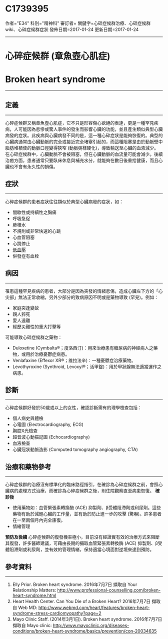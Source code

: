 # C1739395
作者="E34"
科別="精神科"
審訂者=
關鍵字=心碎症候群治療、心碎症候群wiki、心碎症候群症狀
發佈日期=2017-01-24
更新日期=2017-01-24

----------
# 心碎症候群 (章魚壺心肌症)
# Broken heart syndrome
----------
## 定義
----------

心碎症候群又稱章魚壺心肌症，它不只是形容傷心欲絕的表達，更是一種罕見疾病，人可能因為悲慘或驚人事件的發生而影響心臟的功能，並且產生類似典型心臟病發的症狀。此疾病與心臟病發不同的是，這一種心碎症狀是能夠恢復的。典型的心臟病通常由心臟動脈的完全或接近完全堵塞引起的，而這種阻塞是由於動脈壁中脂肪堆積使的動脈口徑變得狹窄 (動脈粥樣硬化)，導致輸送至心臟的血液減少。在心碎症候群中，心臟動脈不會被阻塞，但在心臟動脈的血流量可能會減少。後續治癒方面，患者通常只要臥床休息與補充水分，就能夠在數日後重拾健康，而且心臟也不會有永久性的損傷。

## 症狀
----------

心碎症候群的患者症狀往往類似於典型心臟病發的症狀，如：

- 間歇性或持續性之胸痛
- 呼吸急促
- 肺積水
- 不規則或非常快速的心跳
- 心血管阻塞
- 心跳停止
- [低血壓](C0020649)
- 併發症有血栓
## 病因
----------

罹患這種罕見疾病的患者，大部分是因為突發的情緒悲傷，造成心臟左下方的「心尖部」無法正常收縮，另外少部分的致病原因不明或是藥物導致 (罕見)。例如：

- 家庭突逢變故
- 親人猝死
- 愛人遠離
- 經歷災難性的重大打擊等 

可能導致心碎症候群之藥物：

- Duloxetine (Cymbalta®；度洛西汀)：用來治療患有糖尿病的神經病人之藥物，或用於治療憂鬱症病患。
- Venlafaxine (Effexor XR®；维拉法辛)：一種憂鬱症治療藥物。
- Levothyroxine (Synthroid, Levoxyl®；活甲錠)：用於甲狀腺無法適當運作之病患。 
## 診斷
----------

心碎症候群好發於50歲或以上的女性，確認診斷需有的理學檢查包括：

- 個人病史與體檢
- 心電圖 (Electrocardiography, ECG)
- 胸腔X光檢查
- 超音波心動描記圖 (Echocardiography)
- 血液檢查
- 心臟冠狀動脈造影 (Computed tomography angiography, CTA)
## 治療和藥物參考
----------

心碎症候群的治療沒有標準化的臨床路徑指引，在確診為心碎症候群之前，會照心臟病的處理方式治療，而確診為心碎症候群之後，則住院觀察直至病患恢復。
**確診後**

- 使用藥物如：血管緊張素轉換酶 (ACE) 抑製劑、β受體阻滯劑或利尿劑。這些藥物有助於減輕心臟的工作量，並有助於防止進一步的攻擊 (驚嚇)。許多患者在一至兩個月內完全康復。
- 情緒管理 

**預防及後續**
心碎症候群的復發機率極小，目前沒有經證實有效的治療方式來阻斷其復發，許多醫師建議，可藉由長期的攝取血管緊張素轉換酶 (ACE) 抑製劑、β受體阻滯劑或利尿劑，並有效的管理情緒，保持適當心境面對逆境來達到預防。 

## 參考資料
----------
1. Elly Prior. Broken heart syndrome. 2016年7月7日 擷取自 Your Relationship Matters:
  http://www.professional-counselling.com/broken-heart-syndrome.html
2. Heart Health Center. Can You Die of a Broken Heart? 2016年7月7日 擷取自 Web MD: 
  http://www.webmd.com/heart/features/broken-heart-syndrome-stress-cardiomyopathy?page=2
3. Mayo Clinic Staff. (2014年3月1日). Broken heart syndrome. 2016年7月7日 擷取自 Mayo clinic: 
  http://www.mayoclinic.org/diseases-conditions/broken-heart-syndrome/basics/prevention/con-20034635

